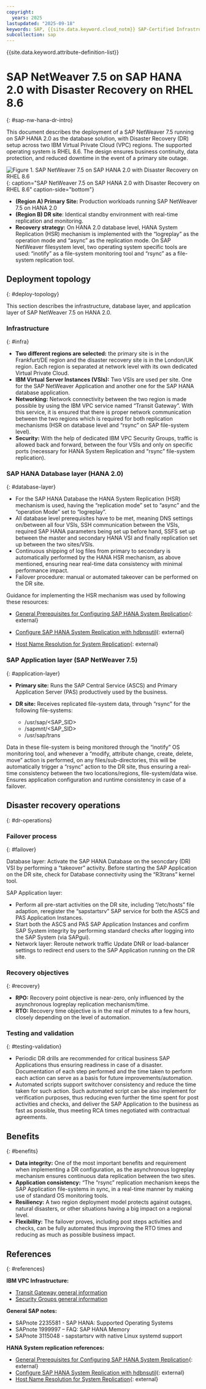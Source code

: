 ```yaml
---
copyright:
  years: 2025
lastupdated: "2025-09-18"
keywords: SAP, {{site.data.keyword.cloud_notm}} SAP-Certified Infrastructure, {{site.data.keyword.ibm_cloud_sap}}, SAP Workloads, RHEL
subcollection: sap
---
```


{{site.data.keyword.attribute-definition-list}}


# SAP NetWeaver 7.5 on SAP HANA 2.0 with Disaster Recovery on RHEL 8.6
{: #sap-nw-hana-dr-intro}

This document describes the deployment of a SAP NetWeaver 7.5 running on SAP HANA 2.0 as the database solution, with Disaster Recovery (DR) setup across two IBM Virtual Private Cloud (VPC) regions. The supported operating system is RHEL 8.6.
The design ensures business continuity, data protection, and reduced downtime in the event of a primary site outage.

![Figure 1. SAP NetWeaver 7.5 on SAP HANA 2.0 with Disaster Recovery on RHEL 8.6](../../images/vpc-intel-vsi-sapnw-hana-dr.svg "SAP NetWeaver 7.5 on SAP HANA 2.0 with Disaster Recovery on RHEL 8.6"){: caption="SAP NetWeaver 7.5 on SAP HANA 2.0 with Disaster Recovery on RHEL 8.6" caption-side="bottom"}

* **(Region A) Primary Site:** Production workloads running SAP NetWeaver 7.5 on HANA 2.0
* **(Region B) DR site**: Identical standby environment with real-time replication and monitoring.
* **Recovery strategy:** On HANA 2.0 database level, HANA System Replication (HSR) mechanism is implemented with the “logreplay” as the operation mode and “async” as the replication mode. On SAP NetWeaver filesystem level, two operating system specific tools are used: “inotify” as a file-system monitoring tool and “rsync” as a file-system replication tool.

## Deployment topology
{: #deploy-topology}

This section describes the infrastructure, database layer, and application layer of SAP NetWeaver 7.5 on HANA 2.0.

### Infrastructure
{: #infra}

* **Two different regions are selected:** the primary site is in the Frankfurt/DE region and the disaster recovery site is in the London/UK region. Each region is separated at network level with its own dedicated Virtual Private Cloud.
* **IBM Virtual Server Instances (VSIs):** Two VSIs are used per site. One for the SAP NetWeaver Application and another one for the SAP HANA database application.
* **Networking:** Network connectivity between the two region is made possible by using the IBM VPC service named “Transit Gateway”. With this service, it is ensured that there is proper network communication between the two regions which is required for both replication mechanisms (HSR on database level and “rsync” on SAP file-system level).
* **Security:** With the help of dedicated IBM VPC Security Groups, traffic is allowed back and forward, between the four VSIs and only on specific ports (necessary for HANA System Replication and “rsync” file-system replication).

### SAP HANA Database layer (HANA 2.0)
{: #database-layer}

* For the SAP HANA Database the HANA System Replication (HSR) mechanism is used, having the “replication mode” set to “async” and the “operation Mode” set to “logreplay”.
* All database level prerequisites have to be met, meaning DNS settings on/between all four VSIs, SSH communication between the VSIs, required SAP HANA parameters being set up before hand, SSFS set up between the master and secondary HANA VSI and finally replication set up between the two sites/VSIs.
* Continuous shipping of log files from primary to secondary is automatically performed by the HANA HSR mechanism, as above mentioned, ensuring near real-time data consistency with minimal performance impact.
* Failover procedure: manual or automated takeover can be performed on the DR site.

Guidance for implementing the HSR mechanism was used by following these resources:

* [General Prerequisites for Configuring SAP HANA System Replication](https://help.sap.com/docs/SAP_HANA_PLATFORM/4e9b18c116aa42fc84c7dbfd02111aba/86267e1ed56940bb8e4a45557cee0e43.html){: external}

* [Configure SAP HANA System Replication with hdbnsutil](https://help.sap.com/docs/SAP_HANA_PLATFORM/4e9b18c116aa42fc84c7dbfd02111aba/2dd26de6360046309e1579accbd9e527.html){: external}

* [Host Name Resolution for System Replication](https://help.sap.com/docs/SAP_HANA_PLATFORM/6b94445c94ae495c83a19646e7c3fd56/c0cba1cb2ba34ec89f45b48b2157ec7b.html){: external}

### SAP Application layer (SAP NetWeaver 7.5)
{: #application-layer}

* **Primary site:** Runs the SAP Central Service (ASCS) and Primary Application Server (PAS) productively used by the business.
* **DR site:** Receives replicated file-system data, through “rsync” for the following file-systems:

    * /usr/sap/<SAP_SID>
    * /sapmnt/<SAP_SID>
    * /usr/sap/trans

Data in these file-system is being monitored through the “inotify” OS monitoring tool, and whenever a “modify, attribute change, create, delete, move” action is performed, on any files/sub-directories, this will be automatically trigger a “rsync” action to the DR site, thus ensuring a real-time consistency between the two locations/regions, file-system/data wise.
Ensures application configuration and runtime consistency in case of a failover.

## Disaster recovery operations
{: #dr-operations}

###	Failover process
{: #failover}

Database layer: Activate the SAP HANA Database on the seoncdary (DR) VSI by performing a “takeover” activity.
Before starting the SAP Application on the DR site, check for Database connectivity using the “R3trans” kernel tool.

SAP Application layer:
* Perform all pre-start activities on the DR site, including “/etc/hosts” file adaption, reregister the “sapstartsrv” SAP service for both the ASCS and PAS Application Instances.
* Start both the ASCS and PAS SAP Application Instances and confirm SAP System integrity by performing standard checks after logging into the SAP System (via SAPgui).
* Network layer: Reroute network traffic Update DNR or load-balancer settings to redirect end users to the SAP Application running on the DR site.

### Recovery objectives
{: #recovery}

* **RPO:** Recovery point objective is near-zero, only influenced by the asynchronous logreplay replication mechanism/time.
* **RTO:** Recovery time objective is in the real of minutes to a few hours, closely depending on the level of automation.

### Testing and validation
{: #testing-validation}

* Periodic DR drills are recommended for critical business SAP Applications thus ensuring readiness in case of a disaster. Documentation of each step performed and the time taken to perform each action can serve as a basis for future improvements/automation.
* Automated scripts support switchover consistency and reduce the time taken for such action. Such automated script can be also implement for verification purposes, thus reducing even further the time spent for post activities and checks, and deliver the SAP Application to the business as fast as possible, thus meeting RCA times negotiated with contractual agreements.

## Benefits
{: #benefits}

* **Data integrity:** One of the most important benefits and requirement when implementing a DR configuration, as the asynchronous logreplay mechanism ensures continuous data replication between the two sites.
* **Application consistency:** “The “rsync” replication mechanism keeps the SAP Application file-systems in sync, in a real-time manner by making use of standard OS monitoring tools.
* **Resiliency:** A two region deployment model protects against outages, natural disasters, or other situations having a big impact on a regional level.
* **Flexibility:** The failover proves, including post steps activities and checks, can be fully automated thus improving the RTO times and reducing as much as possible business impact.

## References
{: #references}

**IBM VPC Infrastructure:**

* [Transit Gateway general information](https://cloud.ibm.com/docs/transit-gateway)
* [Security Groups general information](https://cloud.ibm.com/docs/vpc?topic=vpc-using-security-groups)

**General SAP notes:**

* SAPnote 2235581 - SAP HANA: Supported Operating Systems
* SAPnote 1999997 – FAQ: SAP HANA Memory
* SAPnote 3115048 - sapstartsrv with native Linux systemd support

**HANA System replication references:**

* [General Prerequisites for Configuring SAP HANA System Replication](https://help.sap.com/docs/SAP_HANA_PLATFORM/4e9b18c116aa42fc84c7dbfd02111aba/86267e1ed56940bb8e4a45557cee0e43.html){: external}
* [Configure SAP HANA System Replication with hdbnsutil](https://help.sap.com/docs/SAP_HANA_PLATFORM/4e9b18c116aa42fc84c7dbfd02111aba/2dd26de6360046309e1579accbd9e527.html){: external}
* [Host Name Resolution for System Replication](https://help.sap.com/docs/SAP_HANA_PLATFORM/6b94445c94ae495c83a19646e7c3fd56/c0cba1cb2ba34ec89f45b48b2157ec7b.html){: external}
